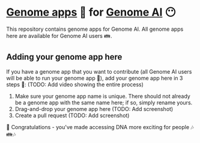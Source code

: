 # [Genome apps](https://www.guardiome.com/apps-index/) :microscope: for [Genome AI](https://www.guardiome.com/ai-index/) :no_mouth:

This repository contains genome apps for Genome AI. All genome apps here are available for Genome AI users :family:.

## Adding your genome app here

If you have a genome app that you want to contribute (all Genome AI users will be able to run your genome app :dancers:), add your genome app here in 3 steps :feet:: (TODO: Add video showing the entire process)
1. Make sure your genome app name is unique. There should not already be a genome app with the same name here; if so, simply rename yours.
2. Drag-and-drop your genome app here (TODO: Add screenshot)
3. Create a pull request (TODO: Add screenshot)

:tada: Congratulations - you've made accessing DNA more exciting for people :notes::family::notes:

